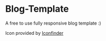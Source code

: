 Blog-Template
=============

A free to use fully responsive blog template :)

Icon provided by 
[Iconfinder](https://www.iconfinder.com/icons/134216/hamburger_lines_menu_icon)
